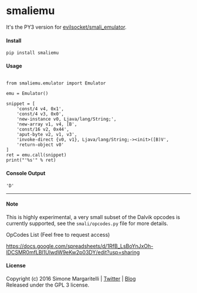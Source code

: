 # smaliemu

It's the PY3 version for [evilsocket/smali_emulator](https://github.com/evilsocket/smali_emulator).

#### Install
```
pip install smaliemu
```

#### Usage

```

from smaliemu.emulator import Emulator

emu = Emulator()

snippet = [
    'const/4 v4, 0x1',
    'const/4 v3, 0x0',
    'new-instance v0, Ljava/lang/String;',
    'new-array v1, v4, [B',
    'const/16 v2, 0x44',
    'aput-byte v2, v1, v3',
    'invoke-direct {v0, v1}, Ljava/lang/String;-><init>([B)V',
    'return-object v0'
]
ret = emu.call(snippet)
print("'%s'" % ret)
```

#### Console Output
```
'D'
```
---

#### Note

This is highly experimental, a very small subset of the Dalvik opcodes is currently supported, see the `smali/opcodes.py` file for more details.

OpCodes List (Feel free to request access)

https://docs.google.com/spreadsheets/d/1RfB_LsBoYnJxOh-lDCSMR0mfLBl1UlwdW9eKw2p03DY/edit?usp=sharing

#### License

Copyright (c) 2016 Simone Margaritelli | [Twitter](https://twitter.com/evilsocket) | [Blog](http://www.evilsocket.net)  
Released under the GPL 3 license.
